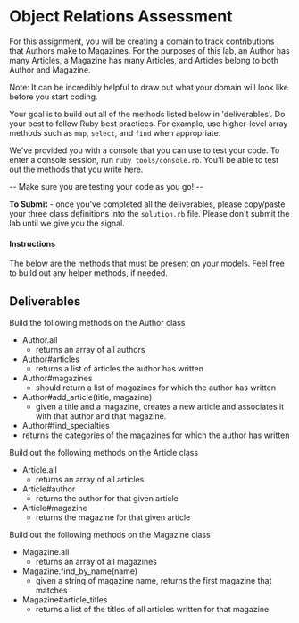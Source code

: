 # Object Relations Assessment

For this assignment, you will be creating a domain to track contributions that Authors make to Magazines. For the purposes of this lab, an Author has many Articles, a Magazine has many Articles, and Articles belong to both Author and Magazine.

Note: It can be incredibly helpful to draw out what your domain will look like before you start coding.

Your goal is to build out all of the methods listed below in 'deliverables'. Do your best to follow Ruby best practices. For example, use higher-level array methods such as `map`, `select`, and `find` when appropriate.

We've provided you with a console that you can use to test your code. To enter a console session, run `ruby tools/console.rb`. You'll be able to test out the methods that you write here.

  --  Make sure you are testing your code as you go! --

**To Submit** - once you've completed all the deliverables, please copy/paste your three class definitions into the `solution.rb` file. Please don't submit the lab until we give you the signal.

#### Instructions

The below are the methods that must be present on your models. Feel free to build out any helper methods, if needed.

## Deliverables

Build the following methods on the Author class

+ Author.all
  + returns an array of all authors
+ Author#articles
  + returns a list of articles the author has written
+ Author#magazines
  + should return a list of magazines for which the author has written  
+ Author#add_article(title, magazine)
  + given a title and a magazine, creates a new article and associates it with that author and that magazine.
+  Author#find_specialties
  + returns the categories of the magazines for which the author has written

Build out the following methods on the Article class

+ Article.all
  + returns an array of all articles
+ Article#author
  + returns the author for that given article
+ Article#magazine
  + returns the magazine for that given article

Build out the following methods on the Magazine class

+ Magazine.all
  + returns an array of all magazines
+ Magazine.find_by_name(name)
  + given a string of magazine name, returns the first magazine that matches
+ Magazine#article_titles
  + returns a list of the titles of all articles written for that magazine
